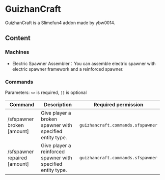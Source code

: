 # GuizhanCraft

GuizhanCraft is a Slimefun4 addon made by ybw0014.

## Content

### Machines

- Electric Spawner Assembler：You can assemble electric spawner with electric spawner framework and a reinforced spawner.

### Commands

Parameters: `<>` is required, `[]` is optional

| Command | Description | Required permission |
| --- | --- | ------- |
| /sfspawner broken <player> <entityType> [amount] | Give player a broken spawner with specified entity type. | `guizhancraft.commands.sfspawner` |
| /sfspawner repaired <player> <entityType> [amount] | Give player a reinforced spawner with specified entity type. | `guizhancraft.commands.sfspawner` |

